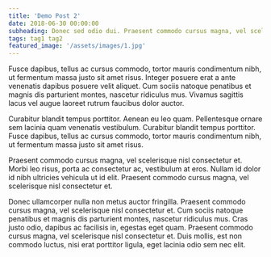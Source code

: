 ```yaml
---
title: 'Demo Post 2'
date: 2018-06-30 00:00:00
subheading: Donec sed odio dui. Praesent commodo cursus magna, vel scelerisque nisl consectetur et.
tags: tag1 tag2
featured_image: '/assets/images/1.jpg'
---
```

Fusce dapibus, tellus ac cursus commodo, tortor mauris condimentum nibh, ut fermentum massa justo sit amet risus. Integer posuere erat a ante venenatis dapibus posuere velit aliquet. Cum sociis natoque penatibus et magnis dis parturient montes, nascetur ridiculus mus. Vivamus sagittis lacus vel augue laoreet rutrum faucibus dolor auctor.

Curabitur blandit tempus porttitor. Aenean eu leo quam. Pellentesque ornare sem lacinia quam venenatis vestibulum. Curabitur blandit tempus porttitor. Fusce dapibus, tellus ac cursus commodo, tortor mauris condimentum nibh, ut fermentum massa justo sit amet risus.

Praesent commodo cursus magna, vel scelerisque nisl consectetur et. Morbi leo risus, porta ac consectetur ac, vestibulum at eros. Nullam id dolor id nibh ultricies vehicula ut id elit. Praesent commodo cursus magna, vel scelerisque nisl consectetur et.

Donec ullamcorper nulla non metus auctor fringilla. Praesent commodo cursus magna, vel scelerisque nisl consectetur et. Cum sociis natoque penatibus et magnis dis parturient montes, nascetur ridiculus mus. Cras justo odio, dapibus ac facilisis in, egestas eget quam. Praesent commodo cursus magna, vel scelerisque nisl consectetur et. Duis mollis, est non commodo luctus, nisi erat porttitor ligula, eget lacinia odio sem nec elit.